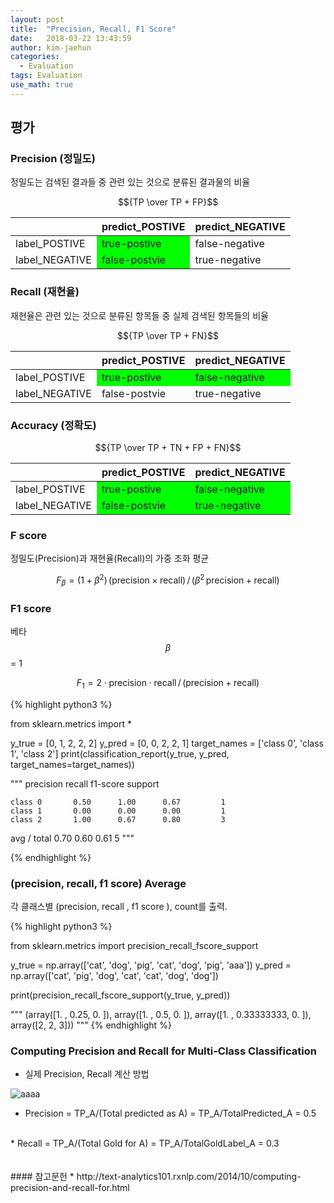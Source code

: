 ```yaml
---
layout: post
title:  "Precision, Recall, F1 Score"
date:   2018-03-22 13:43:59
author: kim-jaehun
categories:
  - Evaluation
tags: Evaluation
use_math: true
---
```

## 평가


### Precision (정밀도)

정밀도는 검색된 결과들 중 관련 있는 것으로 분류된 결과물의 비율

$${TP \over TP + FP}$$

<table>
  <thead>
    <tr>
      <th></th>
      <th>predict_POSTIVE</th>
      <th>predict_NEGATIVE</th>
    </tr>
  </thead>
  <tbody>
    <tr>
      <td>label_POSTIVE</td>
      <td bgcolor="#00FF00">true-postive</td>
      <td >false-negative</td>
    </tr>
    <tr>
      <td>label_NEGATIVE</td>
      <td bgcolor="#00FF00" >false-postvie</td>
      <td>true-negative</td>
    </tr>
  </tbody>
</table>



### Recall (재현율)

재현율은 관련 있는 것으로 분류된 항목들 중 실제 검색된 항목들의 비율

$${TP \over TP + FN}$$

<table>
  <thead>
    <tr>
      <th></th>
      <th>predict_POSTIVE</th>
      <th>predict_NEGATIVE</th>
    </tr>
  </thead>
  <tbody>
    <tr>
      <td>label_POSTIVE</td>
      <td bgcolor="#00FF00" >true-postive</td>
      <td bgcolor="#00FF00" >false-negative</td>
    </tr>
    <tr>
      <td>label_NEGATIVE</td>
      <td>false-postvie</td>
      <td>true-negative</td>
    </tr>
  </tbody>
</table>






### Accuracy (정확도)

$${TP \over TP + TN + FP + FN}$$

<table>
  <thead>
    <tr>
      <th></th>
      <th>predict_POSTIVE</th>
      <th>predict_NEGATIVE</th>
    </tr>
  </thead>
  <tbody>
    <tr>
      <td>label_POSTIVE</td>
      <td bgcolor="#00FF00" >true-postive</td>
      <td bgcolor="#00FF00">false-negative</td>
    </tr>
    <tr>
      <td>label_NEGATIVE</td>
      <td bgcolor="#00FF00" >false-postvie</td>
      <td bgcolor="#00FF00" >true-negative</td>
    </tr>
  </tbody>
</table>

### F score

정밀도(Precision)과 재현율(Recall)의 가중 조화 평균

$$F_\beta = (1 + \beta^2) \, ({\text{precision} \times \text{recall}}) \, / \, ({\beta^2 \, \text{precision} + \text{recall}})$$


### F1 score

베타 $$\beta$$  = 1

$$F_1 = 2 \cdot \text{precision} \cdot \text{recall} \, / \, (\text{precision} + \text{recall})$$


{% highlight python3 %}

from sklearn.metrics import *

y_true = [0, 1, 2, 2, 2]
y_pred = [0, 0, 2, 2, 1]
target_names = ['class 0', 'class 1', 'class 2']
print(classification_report(y_true, y_pred, target_names=target_names))

"""
precision    recall  f1-score   support

    class 0       0.50      1.00      0.67         1
    class 1       0.00      0.00      0.00         1
    class 2       1.00      0.67      0.80         3

avg / total       0.70      0.60      0.61         5
"""

{% endhighlight %}

### (precision, recall, f1 score) Average

각 클래스별 (precision, recall , f1 score ), count를 출력.

{% highlight python3 %}

from sklearn.metrics import precision_recall_fscore_support

y_true = np.array(['cat', 'dog', 'pig', 'cat', 'dog', 'pig', 'aaa'])
y_pred = np.array(['cat', 'pig', 'dog', 'cat', 'cat', 'dog', 'dog'])

print(precision_recall_fscore_support(y_true, y_pred))

"""
(array([1.  , 0.25, 0.  ]), array([1. , 0.5, 0. ]), array([1.        , 0.33333333, 0.        ]), array([2, 2, 3]))
"""
{% endhighlight %}


### Computing Precision and Recall for Multi-Class Classification


* 실제 Precision, Recall 계산 방법

![aaaa](https://drive.google.com/uc?id=1ctDePY6sE79m5hT7w4E8crvV_7u6e9Sc)

* Precision
= TP_A/(Total predicted as A)
= TP_A/TotalPredicted_A
= 0.5
<br>
* Recall
= TP_A/(Total Gold for A)
= TP_A/TotalGoldLabel_A
= 0.3



<br>
<br>
<br>
#### 참고문헌
* http://text-analytics101.rxnlp.com/2014/10/computing-precision-and-recall-for.html
